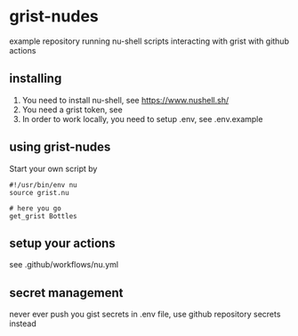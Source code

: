 # grist-nudes
example repository running nu-shell scripts interacting with grist with github actions

## installing
1. You need to install nu-shell, see https://www.nushell.sh/
2. You need a grist token, see 
3. In order to work locally, you need to setup .env, see .env.example

## using grist-nudes
Start your own script by 
```
#!/usr/bin/env nu
source grist.nu

# here you go
get_grist Bottles
```

## setup your actions
see .github/workflows/nu.yml

## secret management
never ever push you gist secrets in .env file, use github repository secrets instead
